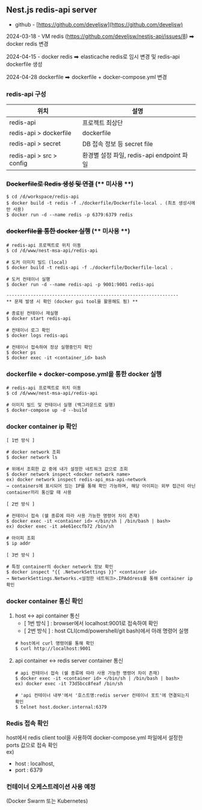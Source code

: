 
## Nest.js redis-api server
- github - [https://github.com/develjsw](https://github.com/develjsw)

2024-03-18 - VM redis (https://github.com/develjsw/nestjs-api/issues/8) ⮕ docker redis 변경

2024-04-15 - docker redis ⮕ elasticache redis로 임시 변경 및 redis-api dockerfile 생성

2024-04-28 dockerfile ⮕ dockerfile + docker-compose.yml 변경

### redis-api 구성

| 위치                        | 설명                                 |
|---------------------------|---------------------------------------|
| redis-api                | 프로젝트 최상단                          |
| redis-api > dockerfile   | dockerfile                            |
| redis-api > secret       | DB 접속 정보 등 secret file             |
| redis-api > src > config | 환경별 설정 파일, redis-api endpoint 파일 |

### ~~Dockerfile로 Redis 생성 및 연결~~ (** 미사용 **)
~~~
$ cd /d/workspace/redis-api
$ docker build -t redis -f ./dockerfile/Dockerfile-local . (최초 생성시에만 사용)
$ docker run -d --name redis -p 6379:6379 redis
~~~

### ~~dockerfile을 통한 docker 실행~~ (** 미사용 **)
~~~
# redis-api 프로젝트로 위치 이동
$ cd /d/www/nest-msa-api/redis-api

# 도커 이미지 빌드 (local)
$ docker build -t redis-api -f ./dockerfile/Dockerfile-local .

# 도커 컨테이너 실행
$ docker run -d --name redis-api -p 9001:9001 redis-api

----------------------------------------------------------------
** 문제 발생 시 확인 (docker gui tool을 활용해도 됨) **

# 종료된 컨테이너 재실행
$ docker start redis-api

# 컨테이너 로그 확인 
$ docker logs redis-api

# 컨테이너 접속하여 정상 실행중인지 확인
$ docker ps
$ docker exec -it <container_id> bash
~~~

### dockerfile + docker-compose.yml을 통한 docker 실행
~~~
# redis-api 프로젝트로 위치 이동
$ cd /d/www/nest-msa-api/redis-api

# 이미지 빌드 및 컨테이너 실행 (백그라운드로 실행)
$ docker-compose up -d --build
~~~

### docker container ip 확인
~~~
[ 1번 방식 ]

# docker network 조회
$ docker network ls

# 위에서 조회한 값 중에 내가 설정한 네트워크 값으로 조회
$ docker network inspect <docker network name>
ex) docker network inspect redis-api_msa-api-network
→ containers에 표시되어 있는 IP를 통해 확인 가능하며, 해당 아이피는 외부 접근이 아닌 container끼리 통신할 때 사용
~~~
~~~
[ 2번 방식 ]

# 컨테이너 접속 (쉘 종류에 따라 사용 가능한 명령어 차이 존재)
$ docker exec -it <container id> </bin/sh | /bin/bash | bash>
ex) docker exec -it a4e61eccfb72 /bin/sh

# 아이피 조회
$ ip addr
~~~
~~~
[ 3번 방식 ]

# 특정 container의 docker network 정보 확인
$ docker inspect "{{ .NetworkSettings }}" <container id>
→ NetworkSettings.Networks.<설정한 네트워크>.IPAddress를 통해 container ip 확인
~~~

### docker container 통신 확인
1. host ↔ api container 통신
    - [ 1번 방식 ] : browser에서 localhost:9001로 접속하여 확인
    - [ 2번 방식 ] : host CLI(cmd/powershell/git bash)에서 아래 명령어 실행
   ~~~
   # host에서 curl 명령어를 통해 확인
   $ curl http://localhost:9001
   ~~~ 
2. api container ↔ redis server container 통신
   ~~~
   # api 컨테이너 접속 (쉘 종류에 따라 사용 가능한 명령어 차이 존재)
   $ docker exec -it <container id> </bin/sh | /bin/bash | bash>
   ex) docker exec -it 73d5bcc8feaf /bin/sh
   
   # 'api 컨테이너 내부'에서 '호스트명:redis server 컨테이너 포트'에 연결되는지 확인
   $ telnet host.docker.internal:6379
   ~~~

### Redis 접속 확인
host에서 redis client tool을 사용하여 docker-compose.yml 파일에서 설정한 ports 값으로 접속 확인   
ex)
- host : localhost,
- port : 6379

### 컨테이너 오케스트레이션 사용 예정
(Docker Swarm 또는 Kubernetes)